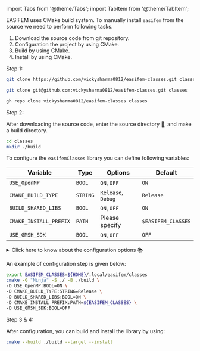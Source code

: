 import Tabs from '@theme/Tabs';
import TabItem from '@theme/TabItem';

EASIFEM uses CMake build system. To manually install `easifem` from the source we need to perform following tasks.

1. Download the source code from git repository.
2. Configuration the project by using CMake.
3. Build by using CMake.
4. Install by using CMake.

<span class="badge badge--warning"> Step 1: </span>

<Tabs>
<TabItem value="1" label="Git+https">

```bash
git clone https://github.com/vickysharma0812/easifem-classes.git classes
```

</TabItem>

<TabItem value="2" label="Git+ssh">

```bash
git clone git@github.com:vickysharma0812/easifem-classes.git classes
```

</TabItem>

<TabItem value="3" label="GitHub CLI">

```bash
gh repo clone vickysharma0812/easifem-classes classes
```

</TabItem>

<TabItem value="close" label="↢">

</TabItem>
</Tabs>

<span class="badge badge--warning"> Step 2: </span>

After downloading the source code, enter the source directory 📁, and make a build directory.

```bash
cd classes
mkdir ./build
```

To configure the `easifemClasses` library you can define following variables:

| Variable               | Type     | Options            | Default            |
| ---------------------- | -------- | ------------------ | ------------------ |
| `USE_OpenMP`           | `BOOL`   | `ON`, `OFF`        | `ON`               |
| `CMAKE_BUILD_TYPE`     | `STRING` | `Release`, `Debug` | `Release`          |
| `BUILD_SHARED_LIBS`    | `BOOL`   | `ON`, `OFF`        | `ON`               |
| `CMAKE_INSTALL_PREFIX` | `PATH`   | Please specify     | `$EASIFEM_CLASSES` |
| `USE_GMSH_SDK`         | `BOOL`   | `ON`, `OFF`        | `OFF`              |

<details>
<summary>Click here to know about the configuration options 📚</summary>
<div>

<Tabs>
<TabItem value="1" label="USE_OpenMP">

- `USE_OpenMP` if set to `ON`, the `easifemClasses` library is built with `OpenMP` with shared memory parallelization.
- The default value is `ON`
- You can set this option by using `--D USE_OpenMP:BOOL=ON`.

</TabItem>

<TabItem value="2" label="CMAKE_BUILD_TYPE">

- If `CMAKE_BUILD_TYPE` is set to `Release`, then highly optimized version of `easifemBase` is built without any debugging facility.
- If `CMAKE_BUILD_TYPE` is set to `Debug`, then some optimization is removed to allow debugging.
- The default value is `Release`
- You can set this option by using `--D CMAKE_BUILD_TYPE:STRING=Release`.

</TabItem>

<TabItem value="3" label="BUILD_SHARED_LIBS">

- If `BUILD_SHARED_LIBS` is set to `ON`, then position independent code (PIC) shared library will be built. Otherwise, a static library will be built.
- The default value is `ON`
- You can set this option by using `--D BUILD_SHARED_LIBS:BOOL=ON`.

</TabItem>

<TabItem value="4" label="CMAKE_INSTALL_PREFIX">

- `CMAKE_INSTALL_PREFIX` is a `PATH` option, which specifies the location of file system where `easifemBase` library will be installed. If you have set the environment variables correctly then you can specify it to `$EASIFEM_BASE`, which is given by `$EASIFEM_INSTALL_DIR/easifem/base/`
- You can set this option by using `--D CMAKE_INSTALL_PREFIX:PATH=$EASIFEM_BASE`.

</TabItem>

<TabItem value="close" label="↢" default>

</TabItem>
</Tabs>

</div>
</details>

An example of configuration step is given below:

```bash
export EASIFEM_CLASSES=${HOME}/.local/easifem/classes
cmake -G "Ninja" -S ./ -B ./build \
-D USE_OpenMP:BOOL=ON \
-D CMAKE_BUILD_TYPE:STRING=Release \
-D BUILD_SHARED_LIBS:BOOL=ON \
-D CMAKE_INSTALL_PREFIX:PATH=${EASIFEM_CLASSES} \
-D USE_GMSH_SDK:BOOL=OFF
```

<span class="badge badge--warning"> Step 3 & 4: </span>

After configuration, you can build and install the library by using:

```bash
cmake --build ./build --target --install
```

